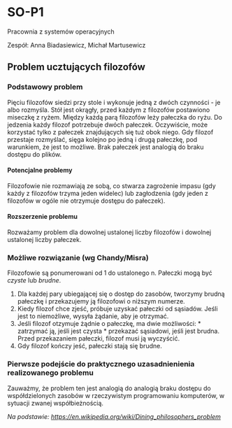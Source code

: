 # SO-P1
Pracownia z systemów operacyjnych

Zespół: Anna Biadasiewicz, Michał Martusewicz


## Problem ucztujących filozofów

### Podstawowy problem
  Pięciu filozofów siedzi przy stole i wykonuje jedną z dwóch czynności - je albo rozmyśla. Stół jest okrągły, przed każdym z filozofów postawiono miseczkę z ryżem. Między każdą parą filozofów leży pałeczka do ryżu. Do jedzenia każdy filozof potrzebuje dwóch pałeczek. Oczywiście, może korzystać tylko z pałeczek znajdujących się tuż obok niego. Gdy filozof przestaje rozmyślać, sięga kolejno po jedną i drugą pałeczkę, pod warunkiem, że jest to możliwe.
  Brak pałeczek jest analogią do braku dostępu do plików.

#### Potencjalne problemy
Filozofowie nie rozmawiają ze sobą, co stwarza zagrożenie impasu (gdy każdy z filozofów trzyma jeden widelec) lub zagłodzenia (gdy jeden z filozofów w ogóle nie otrzymuje dostępu do pałeczek).

#### Rozszerzenie problemu
Rozważamy problem dla dowolnej ustalonej liczby filozofów i dowolnej ustalonej liczby pałeczek.

### Możliwe rozwiązanie (wg Chandy/Misra)
Filozofowie są ponumerowani od 1 do ustalonego n. Pałeczki mogą być *czyste* lub *brudne*.
  1. Dla każdej pary ubiegającej się o dostęp do zasobów, tworzymy brudną pałeczkę i przekazujemy ją filozofowi o niższym numerze.
  2. Kiedy filozof chce zjeść, próbuje uzyskać pałeczki od sąsiadów. Jeśli jest to niemożliwe, wysyła żądanie, aby je otrzymać.
  3. Jeśli filozof otzymuje żądnie o pałeczkę, ma dwie możliwości:
    * zatrzymać ją, jeśli jest czysta
    * przekazać sąsiadowi, jeśli jest brudna.
  Przed przekazaniem pałeczki, filozof musi ją wyczyścić.
  4. Gdy filozof kończy jeść, pałeczki stają się brudne.

### Pierwsze podejście do praktycznego uzasadnienienia realizowanego problemu
Zauważmy, że problem ten jest analogią do analogią braku dostępu do współdzielonych zasobów w rzeczywistym programowaniu komputerów, w sytuacji zwanej współbieżnością. 


*Na podstawie: https://en.wikipedia.org/wiki/Dining_philosophers_problem*

